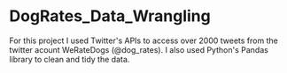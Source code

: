 # DogRates_Data_Wrangling

For this project I used Twitter's APIs to access over 2000 tweets from the twitter acount WeRateDogs (@dog_rates). I also used Python's Pandas library to clean and tidy the data.  
